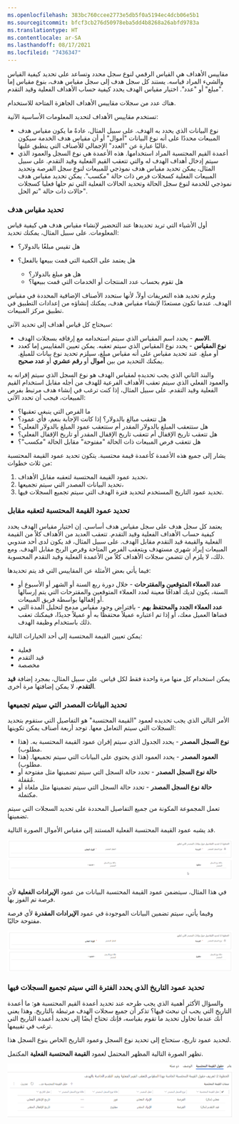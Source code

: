 ```yaml
---
ms.openlocfilehash: 383bc760ccee2773e5db5f0a5194ec4dcb06e5b1
ms.sourcegitcommit: bfcf3cb276d50978eba5dd4b8268a26abfd9783a
ms.translationtype: HT
ms.contentlocale: ar-SA
ms.lasthandoff: 08/17/2021
ms.locfileid: "7436347"
---
```

مقاييس الأهداف هي القياس الرقمي لنوع سجل محدد وتساعد على تحديد كيفية القياس والشيء المراد قياسه. يستند كل سجل هدف إلى سجل مقياس هدف، بنوع مقياس إما "مبلغ" أو "عدد". اختيار مقياس الهدف يحدد كيفية حساب الأهداف الفعلية وقيد التقدم.

هناك عدد من سجلات مقاييس الأهداف الجاهزة المتاحة للاستخدام.  

تستخدم مقاييس الأهداف لتحديد المعلومات الأساسية الآتية:

- نوع البيانات الذي يحدد به الهدف. على سبيل المثال، عادةً ما يكون مقياس هدف المبيعات محددًا على أنه نوع البيانات "أموال" أو أن مقياس هدف الخدمة سيكون غالبًا عبارة عن "العدد" الإجمالي للأصناف التي ينطبق عليها. 
- أعمدة القيم المحتسبة المراد استخدامها. هذه الأعمدة هي نوع السجل والعمود الذي سيتم إدخال أهداف الهدف له والتي تتعقب القيم الفعلية وقيد التقدم. على سبيل المثال، يمكن تحديد مقياس هدف نموذجي للمبيعات لنوع سجل الفرصة وتحديد المبيعات الفعلية كسجلات فرص ذات حالة "مكسب". يمكن تحديد مقياس هدف نموذجي للخدمة لنوع سجل الحالة وتحديد الحالات الفعلية التي تم حلها فعليا كسجلات حالات ذات حالة "تم الحل".

### <a name="defining-a-goal-metric"></a>تحديد مقياس هدف

أول الأشياء التي تريد تحديدها عند التحضير لإنشاء مقياس هدف هي كيفية قياس المعلومات. على سبيل المثال، يمكنك تحديد:

- هل تقيس مبلغًا بالدولار؟

- هل يعتمد على الكمية التي قمت ببيعها بالفعل؟
  - هل هو مبلغ بالدولار؟
  - هل تقوم بحساب عدد المنتجات أو الخدمات التي قمت ببيعها؟

ويلزم تحديد هذه التعريفات أولاً، لأنها ستحدد الأصناف الإضافية المحددة في مقياس الهدف. عندما تكون مستعدًا لإنشاء مقياس هدف، يمكنك إنشاؤه من إعدادات التطبيق في تطبيق مركز المبيعات.

سيحتاج كل قياس أهداف إلى تحديد الآتي:

- **الاسم** - يحدد اسم المقياس الذي سيتم استخدامه مع إرفاقه بسجلات الهدف.
- **نوع المقياس** - يحدد نوع المقياس الذي سيتم تعقبه. يمكن تعيين المقاييس إما كعدد أو مبلغ. عند تحديد مقياس على أنه مقياس مبلغ، سيلزم تحديد نوع بيانات للمبلغ. يمكنك التحديد من بين **أموال** أو **رقم عشري** أو **عدد صحيح**.

والبند الثاني الذي يجب تحديده لمقياس الهدف هو نوع السجل الذي سيتم إقرانه به والعمود الفعلي الذي سيتم تعقب الأهداف الفرعية للهدف من أجله مقابل استخدام القيم الفعلية وقيد التقدم. على سبيل المثال، إذا كنت ترغب في إنشاء هدف مرتبط بفرص المبيعات، فيجب أن تحدد الآتي:

- ما الفرص التي ينبغي تعقبها؟
- هل تتعقب مبالغ بالدولار؟ إذا كانت الإجابة بنعم، فأي عمود؟
- هل ستتعقب المبلغ بالدولار المقدر أم ستتعقب عمود المبلغ بالدولار الفعلي؟
- هل تتعقب تاريخ الإقفال أم تتعقب تاريخ الإقفال المقدر أو تاريخ الإقفال الفعلي؟
- هل تتعقب فرص المبيعات ذات الحالة "مفتوحة" مقابل الحالة "مكسب"؟

يشار إلى جميع هذه الأعمدة كأعمدة قيمة محتسبة. يتكون تحديد عمود القيمة المحتسبة من ثلاث خطوات:

1. تحديد عمود القيمة المحتسبة لتعقبه مقابل الأهداف،
2. تحديد البيانات المصدر التي سيتم تجميعها،
3. تحديد عمود التاريخ المستخدم لتحديد فترة الهدف التي سيتم تجميع السجلات فيها.

### <a name="define-the-rollup-column-to-track-against"></a>تحديد عمود القيمة المحتسبة لتعقبه مقابل

يعتمد كل سجل هدف على سجل مقياس هدف أساسي. إن اختيار مقياس الهدف يحدد كيفية حساب الأهداف الفعلية وقيد التقدم. تتعقب العديد من الأهداف كلاً من القيمة الفعلية والقيمة قيد التقدم مقابل الهدف. على سبيل المثال، قد يكون لدى أحد مندوبي المبيعات إيراد شهري مستهدف ويتعقب الفرص المتاحة وفرص الربح مقابل الهدف. ومع ذلك، لا يلزم أن تتضمن سجلات الأهداف كلاً من الأعمدة الفعلية وقيد التقدم المحسوبة.

فيما يأتي بعض الأمثلة عن المقاييس التي قد يتم تحديدها:

- **عدد العملاء المتوقعين والمقترحات** - خلال دورة ربع السنة أو الشهر أو الأسبوع أو السنة، يكون لديك أهدافًا معينة لعدد العملاء المتوقعين والمقترحات التي يتم إرسالها أو إقفالها بواسطة فريق المبيعات.
- **عدد العملاء الجدد والمحتفظ بهم** - بافتراض وجود مقياس مدمج لتحليل المدة التي قضاها العميل معك، أو إذا تم اعتباره عميلاً محتفظًا به أو عميلاً جديدًا، فيمكنك تعقب ذلك باستخدام وظيفة الهدف.

يمكن تعيين القيمة المحتسبة إلى أحد الخيارات التالية:

- فعلية
- قيد التقدم
- مخصصة

يمكن استخدام كل منها مرة واحدة فقط لكل قياس. على سبيل المثال، بمجرد إضافة **قيد التقدم**، لا يمكن إضافتها مرة أخرى.

### <a name="define-the-source-data-that-will-be-rolled-up"></a>تحديد البيانات المصدر التي سيتم تجميعها

الأمر التالي الذي يجب تحديده لعمود "القيمة المحتسبة" هو التفاصيل التي ستقوم بتحديد السجلات التي سيتم التعامل معها. توجد أربعة أصناف يمكن تكوينها:

- **نوع السجل المصدر** - يحدد الجدول الذي سيتم إقران عمود القيمة المحتسبة به. (هذا مطلوب).
- **العمود المصدر** - يحدد العمود الذي يحتوي على البيانات التي سيتم تجميعها. (هذا مطلوب).
- **حالة نوع السجل المصدر** - تحدد حالة السجل التي سيتم تضمينها مثل مفتوحة أو مُقفلة.
- **حالة نوع السجل المصدر** - تحدد حالة السجل التي سيتم تضمينها مثل ملغاة أو مكتملة.

تعمل المجموعة المكونة من جميع التفاصيل المحددة على تحديد السجلات التي سيتم تضمينها.

قد يشبه عمود القيمة المحتسبة الفعلية المستند إلى مقياس الأموال الصورة التالية.

![يتم تعيين نوع السجل المصدر إلى الفرصة، ويتم تعيين العمود المصدر إلى الإيراد الفعلي ويتم تعيين الحالة إلى رابحة.](../media/GL-Unit3-1.png)

في هذا المثال، سيتضمن عمود القيمة المحتسبة البيانات من عمود **الإيرادات الفعلية** لأي فرصة تم الفوز بها.

وفيما يأتي، سيتم تضمين البيانات الموجودة في عمود **الإيرادات المقدرة** لأي فرصة مفتوحة حاليًا.

![يتم تعيين نوع السجل المصدر إلى فرصه، فيتم تعيين العمود المصدر إلى "مقدّر". يتم تعيين الإيراد والحالة إلى مفتوحة.](../media/GL-Unit3-2.png)

### <a name="specify-the-date-column-that-defines-the-period-the-records-will-roll-up-into"></a>تحديد عمود التاريخ الذي يحدد الفترة التي سيتم تجميع السجلات فيها

والسؤال الأكثر أهمية الذي يجب طرحه عند تحديد أعمدة القيم المحتسبة هو: ما أعمدة التاريخ التي يجب أن نبحث فيها؟ تذكر أن جميع سجلات الهدف مرتبطة بالتاريخ. وهذا يعني أنك عندما تحاول تحديد ما تقوم بقياسه، فإنك تحتاج أيضًا إلى تحديد أعمدة التاريخ التي ترغب في تقييمها.  

لتحديد عمود تاريخ، ستحتاج إلى تحديد نوع السجل وعمود التاريخ الخاص بنوع السجل هذا.

تظهر الصورة التالية المظهر المحتمل لعمود **القيمة المحتسبة الفعلية** المكتمل.

![جدول سمات القيمة المحتسبة الفعلية (أموال) وأعمدة القيم المحتسبة قيد التقدم (أموال) وخصائصها.](../media/GL-Unit3-3.png)
